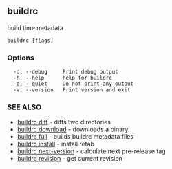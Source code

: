 ## buildrc

build time metadata

```
buildrc [flags]
```

### Options

```
  -d, --debug     Print debug output
  -h, --help      help for buildrc
  -q, --quiet     Do not print any output
  -v, --version   Print version and exit
```

### SEE ALSO

* [buildrc diff](buildrc_diff.md)	 - diffs two directories
* [buildrc download](buildrc_download.md)	 - downloads a binary
* [buildrc full](buildrc_full.md)	 - builds buildrc metadata files
* [buildrc install](buildrc_install.md)	 - install retab
* [buildrc next-version](buildrc_next-version.md)	 - calculate next pre-release tag
* [buildrc revision](buildrc_revision.md)	 - get current revision

